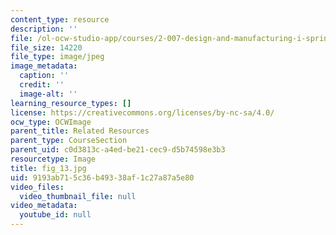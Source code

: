 ```yaml
---
content_type: resource
description: ''
file: /ol-ocw-studio-app/courses/2-007-design-and-manufacturing-i-spring-2009/9193ab715c36b49338af1c27a87a5e80_fig_13.jpg
file_size: 14220
file_type: image/jpeg
image_metadata:
  caption: ''
  credit: ''
  image-alt: ''
learning_resource_types: []
license: https://creativecommons.org/licenses/by-nc-sa/4.0/
ocw_type: OCWImage
parent_title: Related Resources
parent_type: CourseSection
parent_uid: c0d3813c-a4ed-be21-cec9-d5b74598e3b3
resourcetype: Image
title: fig_13.jpg
uid: 9193ab71-5c36-b493-38af-1c27a87a5e80
video_files:
  video_thumbnail_file: null
video_metadata:
  youtube_id: null
---
```

